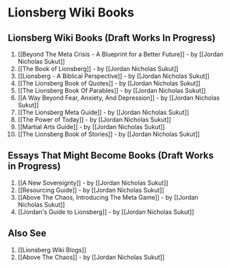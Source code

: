 # Lionsberg Wiki Books 

## Lionsberg Wiki Books (Draft Works In Progress)

1. [[Beyond The Meta Crisis - A Blueprint for a Better Future]] - by [[Jordan Nicholas Sukut]]    
2. [[The Book of Lionsberg]]  - by [[Jordan Nicholas Sukut]]  
3. [[Lionsberg - A Biblical Perspective]] - by [[Jordan Nicholas Sukut]]  
4. [[The Lionsberg Book of Quotes]] - by [[Jordan Nicholas Sukut]]  
5. [[The Lionsberg Book Of Parables]] - by [[Jordan Nicholas Sukut]]  
6. [[A Way Beyond Fear, Anxiety, And Depression]]  - by [[Jordan Nicholas Sukut]]  
7. [[The Lionsberg Meta Guide]] - by [[Jordan Nicholas Sukut]]  
8. [[The Power of Today]]  - by [[Jordan Nicholas Sukut]]   
9. [[Martial Arts Guide]]  - by [[Jordan Nicholas Sukut]]    
10. [[The Lionsberg Book of Stories]]  - by [[Jordan Nicholas Sukut]]  

## Essays That Might Become Books (Draft Works in Progress)
1. [[A New Sovereignty]] - by [[Jordan Nicholas Sukut]]  
2. [[Resourcing Guide]] - by [[Jordan Nicholas Sukut]]  
3. [[Above The Chaos, Introducing The Meta Game]] - by [[Jordan Nicholas Sukut]]  
4. [[Jordan's Guide to Lionsberg]] - by [[Jordan Nicholas Sukut]]  

## Also See
1. [[Lionsberg Wiki Blogs]] 
2. [[Above The Chaos]] - by [[Jordan Nicholas Sukut]]  

